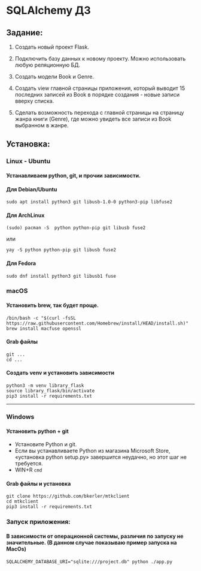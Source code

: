 # SQLAlchemy ДЗ


## Задание:

1. Создать новый проект Flask.

2. Подключить базу данных к новому проекту. Можно использовать любую реляционную БД.

3. Создать модели Book и Genre.

4. Создать view главной страницы приложения, который выводит 15 последних записей из Book в порядке создания - новые записи вверху списка.

5. Сделать возможность перехода с главной страницы на страницу жанра книги (Genre), где можно увидеть все записи из Book выбранном в жанре.


## Установка:

### Linux - Ubuntu

#### Устанавливаем python, git, и прочии зависимости.

#### Для Debian/Ubuntu
```
sudo apt install python3 git libusb-1.0-0 python3-pip libfuse2
```
#### Для ArchLinux
```
(sudo) pacman -S  python python-pip git libusb fuse2
```
или
```
yay -S python python-pip git libusb fuse2
```

#### Для Fedora
```
sudo dnf install python3 git libusb1 fuse
```

### macOS

#### Установить brew, так будет проще.

```
/bin/bash -c "$(curl -fsSL https://raw.githubusercontent.com/Homebrew/install/HEAD/install.sh)"
brew install macfuse openssl
```



#### Grab файлы 
```
git ...
cd ...
```

#### Создать venv и установить зависимости
```
python3 -m venv library_flask
source library_flask/bin/activate
pip3 install -r requirements.txt
```

---------------------------------------------------------------------------------------------------------------

### Windows

#### Установить python + git
- Установите Python и git.
- Если вы устанавливаете Python из магазина Microsoft Store, «установка python setup.py» завершится неудачно, но этот шаг не требуется.
- WIN+R ```cmd```

#### Grab файлы и установка
```
git clone https://github.com/bkerler/mtkclient
cd mtkclient
pip3 install -r requirements.txt
```

### Запуск приложения:

#### В зависимости от операционной системы, различия по запуску не значительные. (В данном случае показываю пример запуска на MacOs)
```
SQLALCHEMY_DATABASE_URI="sqlite:///project.db" python ./app.py
```